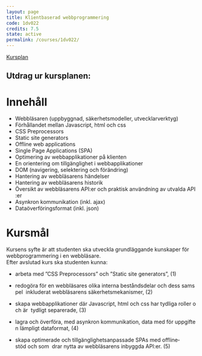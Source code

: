 ```yaml
---
layout: page
title: Klientbaserad webbprogrammering
code: 1dv022
credits: 7.5
state: active
permalink: /courses/1dv022/
---
```


[Kursplan](/files/courseplan/1dv022.pdf)

Utdrag ur kursplanen:
---

Innehåll
===
- Webbläsaren (uppbyggnad, säkerhetsmodeller, utvecklarverktyg)
- Förhållandet mellan Javascript, html och css
- CSS Preprocessors
- Static site generators
- Offline web applications
- Single Page Applications (SPA)
- Optimering av webbapplikationer på klienten
- En orientering om tillgänglighet i webbapplikationer
- DOM (navigering, selektering och förändring)
- Hantering av webbläsarens händelser
- Hantering av webbläsarens historik
- Översikt av webbläsarens API:er och praktisk användning av utvalda API:er
- Asynkron kommunikation (inkl. ajax)
- Dataöverföringsformat (inkl. json)

Kursmål
===
Kursens syfte är att studenten ska utveckla grundläggande kunskaper för 
webbprogrammering i en webbläsare. 
Efter avslutad kurs ska studenten kunna:

- arbeta med ”CSS Preprocessors” och ”Static site generators”, (1)

- redogöra för en webbläsares olika interna beståndsdelar och dess samspel 
inkluderat webbläsarens säkerhetsmekanismer, (2)

- skapa webbapplikationer där Javascript, html och css har tydliga roller och är 
tydligt separerade, (3)

- lagra och överföra, med asynkron kommunikation, data med för uppgiften lämpligt
dataformat, (4)

- skapa optimerade och tillgänglighetsanpassade SPAs med offline­stöd och som 
drar nytta av webbläsarens inbyggda API:er. (5)


